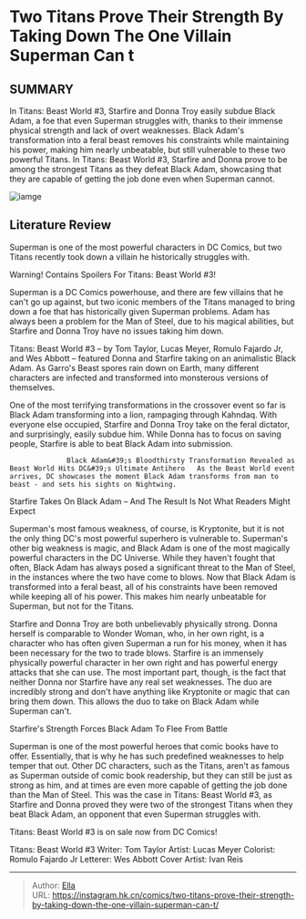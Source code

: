 # Two Titans Prove Their Strength By Taking Down The One Villain Superman Can t


## SUMMARY 



  In Titans: Beast World #3, Starfire and Donna Troy easily subdue Black Adam, a foe that even Superman struggles with, thanks to their immense physical strength and lack of overt weaknesses.   Black Adam&#39;s transformation into a feral beast removes his constraints while maintaining his power, making him nearly unbeatable, but still vulnerable to these two powerful Titans.   In Titans: Beast World #3, Starfire and Donna prove to be among the strongest Titans as they defeat Black Adam, showcasing that they are capable of getting the job done even when Superman cannot.  

![iamge](https://static1.srcdn.com/wordpress/wp-content/uploads/2022/11/DC-Justice-League-60-Image.jpg)

## Literature Review

Superman is one of the most powerful characters in DC Comics, but two Titans recently took down a villain he historically struggles with.




Warning! Contains Spoilers For Titans: Beast World #3!




Superman is a DC Comics powerhouse, and there are few villains that he can&#39;t go up against, but two iconic members of the Titans managed to bring down a foe that has historically given Superman problems. Adam has always been a problem for the Man of Steel, due to his magical abilities, but Starfire and Donna Troy have no issues taking him down.

Titans: Beast World #3 – by Tom Taylor, Lucas Meyer, Romulo Fajardo Jr, and Wes Abbott – featured Donna and Starfire taking on an animalistic Black Adam. As Garro&#39;s Beast spores rain down on Earth, many different characters are infected and transformed into monsterous versions of themselves.



          

One of the most terrifying transformations in the crossover event so far is Black Adam transforming into a lion, rampaging through Kahndaq. With everyone else occupied, Starfire and Donna Troy take on the feral dictator, and surprisingly, easily subdue him. While Donna has to focus on saving people, Starfire is able to beat Black Adam into submission.




                  Black Adam&#39;s Bloodthirsty Transformation Revealed as Beast World Hits DC&#39;s Ultimate Antihero   As the Beast World event arrives, DC showcases the moment Black Adam transforms from man to beast - and sets his sights on Nightwing.   


 Starfire Takes On Black Adam – And The Result Is Not What Readers Might Expect 


          

Superman&#39;s most famous weakness, of course, is Kryptonite, but it is not the only thing DC&#39;s most powerful superhero is vulnerable to. Superman&#39;s other big weakness is magic, and Black Adam is one of the most magically powerful characters in the DC Universe. While they haven&#39;t fought that often, Black Adam has always posed a significant threat to the Man of Steel, in the instances where the two have come to blows. Now that Black Adam is transformed into a feral beast, all of his constraints have been removed while keeping all of his power. This makes him nearly unbeatable for Superman, but not for the Titans.




Starfire and Donna Troy are both unbelievably physically strong. Donna herself is comparable to Wonder Woman, who, in her own right, is a character who has often given Superman a run for his money, when it has been necessary for the two to trade blows. Starfire is an immensely physically powerful character in her own right and has powerful energy attacks that she can use. The most important part, though, is the fact that neither Donna nor Starfire have any real set weaknesses. The duo are incredibly strong and don&#39;t have anything like Kryptonite or magic that can bring them down. This allows the duo to take on Black Adam while Superman can&#39;t.



 Starfire&#39;s Strength Forces Black Adam To Flee From Battle 


          

Superman is one of the most powerful heroes that comic books have to offer. Essentially, that is why he has such predefined weaknesses to help temper that out. Other DC characters, such as the Titans, aren&#39;t as famous as Superman outside of comic book readership, but they can still be just as strong as him, and at times are even more capable of getting the job done than the Man of Steel. This was the case in Titans: Beast World #3, as Starfire and Donna proved they were two of the strongest Titans when they beat Black Adam, an opponent that even Superman struggles with.






Titans: Beast World #3 is on sale now from DC Comics!




 Titans: Beast World #3                 Writer: Tom Taylor   Artist: Lucas Meyer   Colorist: Romulo Fajardo Jr   Letterer: Wes Abbott   Cover Artist: Ivan Reis      




---

> Author: [Ella](https://instagram.hk.cn/)  
> URL: https://instagram.hk.cn/comics/two-titans-prove-their-strength-by-taking-down-the-one-villain-superman-can-t/  

